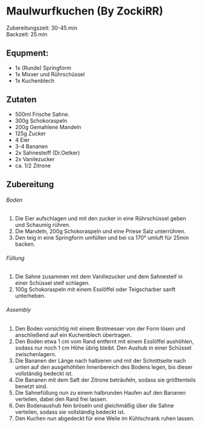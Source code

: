 # Maulwurfkuchen (By ZockiRR)
Zubereitungszeit: 30-45.min\
Backzeit: 25.min

## Equpment:

- 1x (Runde) Springform
- 1x Mixxer und Rührschüssel
- 1x Kuchenblech

## Zutaten

- 500ml Frische Sahne.
- 300g Schokoraspeln
- 200g Gemahlene Mandeln
- 125g Zucker
- 4 Eier
- 3-4 Bananen
- 2x Sahnesteiff (Dr.Oetker)
- 2x Vanilezucker
- ca. 1/2 Zitrone

## Zubereitung
###### Boden
1. Die Eier aufschlagen und mit den zucker in eine Rührschüssel geben und Schaumig rühren.
1. Die Mandeln, 200g Schokoraspeln und eine Priese Salz unterrühren.
1. Den teig in eine Springform umfüllen und bei ca 170° umluft für 25min backen.
###### Füllung
1. Die Sahne zusammen mit dem Vanillezucker und dem Sahnesteif in einer Schüssel steif schlagen.
1. 100g Schokoraspeln mit einem Esslöffel oder Teigscharber sanft unterheben.
###### Assembly
1. Den Boden vorsichtig mit einem Brotmesser von der Form lösen und anschließend auf ein Kuchenblech übertragen.
1. Den Boden etwa 1 cm vom Rand entfernt mit einem Esslöffel aushöhlen, sodass nur noch 1 cm Höhe übrig bleibt. Den Aushub in einer Schüssel zwischenlagern.
1. Die Bananen der Länge nach halbieren und mit der Schnittseite nach unten auf den ausgehöhlten Innenbereich des Bodens legen, bis dieser vollständig bedeckt ist.
1. Die Bananen mit dem Saft der Zitrone beträufeln, sodass sie größtenteils benetzt sind.
1. Die Sahnefüllung nun zu einem halbrunden Haufen auf den Bananen verteilen, dabei den Rand frei lassen.
1. Den Bodenaushub fein bröseln und gleichmäßig über die Sahne verteilen, sodass sie vollständig bedeckt ist.
1. Den Kuchen nun abgedeckt für eine Weile im Kühlschrank ruhen lassen.

